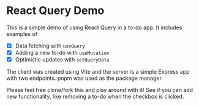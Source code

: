 # React Query Demo

This is a simple demo of using React Query in a to-do app. It includes examples of

- [x] Data fetching with `useQuery`
- [x] Adding a new to-do with `useMutation`
- [x] Optimistic updates with `setQueryData`

The client was created using Vite and the server is a simple Express app with two endpoints. pnpm was used as the package manager.

Please feel free clone/fork this and play around with it! See if you can add new functionality, like removing a to-do when the checkbox is clicked.
